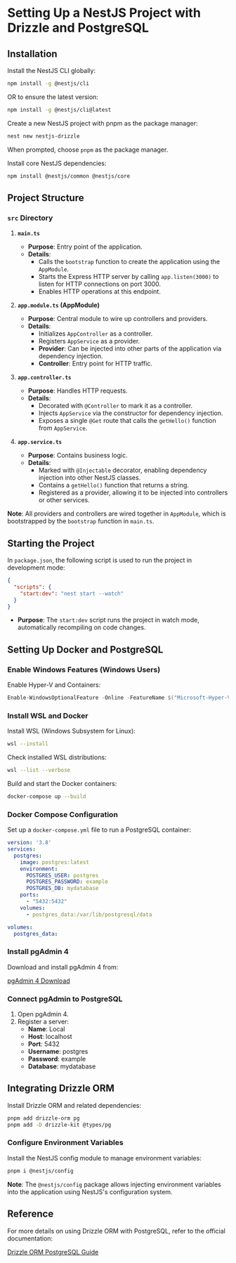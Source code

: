 # Setting Up a NestJS Project with Drizzle and PostgreSQL

## Installation

Install the NestJS CLI globally:

```bash
npm install -g @nestjs/cli
```

OR to ensure the latest version:

```bash
npm install -g @nestjs/cli@latest
```

Create a new NestJS project with pnpm as the package manager:

```bash
nest new nestjs-drizzle
```

When prompted, choose `pnpm` as the package manager.

Install core NestJS dependencies:

```bash
npm install @nestjs/common @nestjs/core
```

## Project Structure

### `src` Directory

1. **`main.ts`**
   - **Purpose**: Entry point of the application.
   - **Details**:
     - Calls the `bootstrap` function to create the application using the `AppModule`.
     - Starts the Express HTTP server by calling `app.listen(3000)` to listen for HTTP connections on port 3000.
     - Enables HTTP operations at this endpoint.

2. **`app.module.ts` (AppModule)**
   - **Purpose**: Central module to wire up controllers and providers.
   - **Details**:
     - Initializes `AppController` as a controller.
     - Registers `AppService` as a provider.
     - **Provider**: Can be injected into other parts of the application via dependency injection.
     - **Controller**: Entry point for HTTP traffic.

3. **`app.controller.ts`**
   - **Purpose**: Handles HTTP requests.
   - **Details**:
     - Decorated with `@Controller` to mark it as a controller.
     - Injects `AppService` via the constructor for dependency injection.
     - Exposes a single `@Get` route that calls the `getHello()` function from `AppService`.

4. **`app.service.ts`**
   - **Purpose**: Contains business logic.
   - **Details**:
     - Marked with `@Injectable` decorator, enabling dependency injection into other NestJS classes.
     - Contains a `getHello()` function that returns a string.
     - Registered as a provider, allowing it to be injected into controllers or other services.

**Note**: All providers and controllers are wired together in `AppModule`, which is bootstrapped by the `bootstrap` function in `main.ts`.

## Starting the Project

In `package.json`, the following script is used to run the project in development mode:

```json
{
  "scripts": {
    "start:dev": "nest start --watch"
  }
}
```

- **Purpose**: The `start:dev` script runs the project in watch mode, automatically recompiling on code changes.

## Setting Up Docker and PostgreSQL

### Enable Windows Features (Windows Users)

Enable Hyper-V and Containers:

```powershell
Enable-WindowsOptionalFeature -Online -FeatureName $("Microsoft-Hyper-V", "Containers") -All
```

### Install WSL and Docker

Install WSL (Windows Subsystem for Linux):

```bash
wsl --install
```

Check installed WSL distributions:

```bash
wsl --list --verbose
```

Build and start the Docker containers:

```bash
docker-compose up --build
```

### Docker Compose Configuration

Set up a `docker-compose.yml` file to run a PostgreSQL container:

```yaml
version: '3.8'
services:
  postgres:
    image: postgres:latest
    environment:
      POSTGRES_USER: postgres
      POSTGRES_PASSWORD: example
      POSTGRES_DB: mydatabase
    ports:
      - "5432:5432"
    volumes:
      - postgres_data:/var/lib/postgresql/data

volumes:
  postgres_data:
```

### Install pgAdmin 4

Download and install pgAdmin 4 from:

[pgAdmin 4 Download](https://www.postgresql.org/ftp/pgadmin/pgadmin4/v9.4/windows/)

### Connect pgAdmin to PostgreSQL

1. Open pgAdmin 4.
2. Register a server:
   - **Name**: Local
   - **Host**: localhost
   - **Port**: 5432
   - **Username**: postgres
   - **Password**: example
   - **Database**: mydatabase

## Integrating Drizzle ORM

Install Drizzle ORM and related dependencies:

```bash
pnpm add drizzle-orm pg
pnpm add -D drizzle-kit @types/pg
```

### Configure Environment Variables

Install the NestJS config module to manage environment variables:

```bash
pnpm i @nestjs/config
```

**Note**: The `@nestjs/config` package allows injecting environment variables into the application using NestJS's configuration system.

## Reference

For more details on using Drizzle ORM with PostgreSQL, refer to the official documentation:

[Drizzle ORM PostgreSQL Guide](https://orm.drizzle.team/docs/get-started/postgresql-new)

